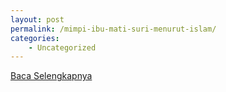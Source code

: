 ```yaml
---
layout: post
permalink: /mimpi-ibu-mati-suri-menurut-islam/
categories:
    - Uncategorized
---
```


[Baca Selengkapnya](/02)